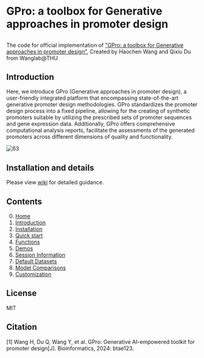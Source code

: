 # GPro: a toolbox for Generative approaches in promoter design

## 
The code for official implementation of ["GPro: a toolbox for Generative approaches in promoter design"](https://academic.oup.com/bioinformatics/advance-article/doi/10.1093/bioinformatics/btae123/7617687), Created by Haochen Wang and Qixiu Du from Wanglab@THU

## Introduction
Here, we introduce GPro (Generative approaches in promoter design), a user-friendly integrated platform that encompassing state-of-the-art generative promoter design methodologies. GPro standardizes the promoter design process into a fixed pipeline, allowing for the creating of synthetic promoters suitable by utilizing the prescribed sets of promoter sequences and gene expression data. Additionally, GPro offers comprehensive computational analysis reports, facilitate the assessments of the generated promoters across different dimensions of quality and functionality.

![63](https://github.com/WangLabTHU/GPro/assets/66990292/25e9ff52-42f0-4d28-8dc3-0e5b6be2d651)

## Installation and details
Please view [wiki](https://github.com/WangLabTHU/Gpro_2023/wiki) for detailed guidance.

## Contents
0. [Home](https://github.com/WangLabTHU/GPro/wiki)
1. [Introduction](https://github.com/WangLabTHU/Gpro_2023/wiki/1.-Introduction)
2. [Installation](https://github.com/WangLabTHU/Gpro_2023/wiki/2.-Installation)
3. [Quick start](https://github.com/WangLabTHU/Gpro_2023/wiki/3.-Quick-start)
4. [Functions](https://github.com/WangLabTHU/Gpro_2023/wiki/4.-Functions)  
5. [Demos](https://github.com/WangLabTHU/Gpro_2023/wiki/5.-Demos)
6. [Session Information](https://github.com/WangLabTHU/Gpro_2023/wiki/6.-Session-Information)
7. [Default Datasets](https://github.com/WangLabTHU/GPro/wiki/7.-Datasets)
8. [Model Comparisons](https://github.com/WangLabTHU/GPro/wiki/8.-Model-Comparisons)
9. [Customization](https://github.com/WangLabTHU/GPro/wiki/9.-Customization)


## License
MIT

## Citation
[1] Wang H, Du Q, Wang Y, et al. GPro: Generative AI-empowered toolkit for promoter design[J]. Bioinformatics, 2024: btae123.